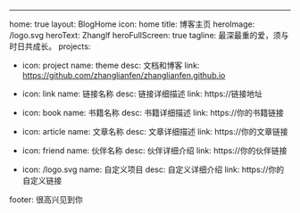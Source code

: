---
home: true
layout: BlogHome
icon: home
title: 博客主页
heroImage: /logo.svg
heroText: Zhanglf
heroFullScreen: true
tagline: 最深最重的爱，须与时日共成长。
projects:
  - icon: project
    name: theme
    desc: 文档和博客
    link: https://github.com/zhanglianfen/zhanglianfen.github.io

  - icon: link
    name: 链接名称
    desc: 链接详细描述
    link: https://链接地址

  - icon: book
    name: 书籍名称
    desc: 书籍详细描述
    link: https://你的书籍链接

  - icon: article
    name: 文章名称
    desc: 文章详细描述
    link: https://你的文章链接

  - icon: friend
    name: 伙伴名称
    desc: 伙伴详细介绍
    link: https://你的伙伴链接

  - icon: /logo.svg
    name: 自定义项目
    desc: 自定义详细介绍
    link: https://你的自定义链接

footer: 很高兴见到你
